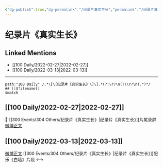 ```yaml
---
{"dg-publish":true,"dg-permalink":"/纪录片真实生长","permalink":"/纪录片真实生长/","title":"纪录片《真实生长》","tags":[null],"created":"2022-11-09T17:12:51.000+08:00","updated":"2023-04-10T17:15:33.000+08:00"}
---
```


# 纪录片《真实生长》

## Linked Mentions
- [[100 Daily/2022-02-27\|2022-02-27]]
- [[100 Daily/2022-03-13\|2022-03-13]]


---

```expander
path:"100 Daily" /.*\[\[纪录片《真实生长》\]\].*(?:\r?\n(?!\r?\n).*)*/
## [[$filename]]
$match
```
## [[100 Daily/2022-02-27\|2022-02-27]]
💫 [[300 Events/304 Others/纪录片《真实生长》\|纪录片《真实生长》]]片尾录屏 [微博正文](https://m.weibo.cn/6466290670/4741630504469711)
## [[100 Daily/2022-03-13\|2022-03-13]]
[微博正文](https://weibo.com/detail/4746566235326917) [[300 Events/304 Others/纪录片《真实生长》\|纪录片《真实生长》]]配乐《白墙》片段
<-->
